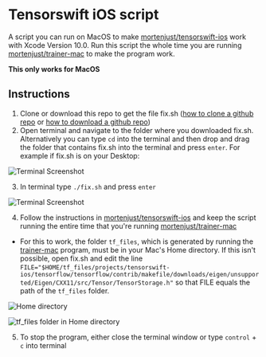 # Tensorswift iOS script
A script you can run on MacOS to make <a href="https://github.com/mortenjust/tensorswift-ios">mortenjust/tensorswift-ios</a> work with Xcode Version 10.0. Run this script the whole time you are running <a href="https://github.com/mortenjust/trainer-mac">mortenjust/trainer-mac</a> to make the program work. 

**This only works for MacOS**

## Instructions 

1. Clone or download this repo to get the file fix.sh (<a href="https://help.github.com/articles/cloning-a-repository/">how to clone a github repo</a> or <a href="https://stackoverflow.com/questions/6466945/fastest-way-to-download-a-github-project"> how to download a github repo</a>) 
2. Open terminal and navigate to the folder where you downloaded fix.sh. Alternatively you can type `cd` into the terminal and then drop and drag the folder that contains fix.sh into the terminal and press `enter`. For example if fix.sh is on your Desktop: 

![Terminal Screenshot](https://s3-ap-southeast-2.amazonaws.com/www.sophgdn.com/github-images/step+1.gif)

3. In terminal type `./fix.sh` and press `enter`

![Terminal Screenshot](https://s3-ap-southeast-2.amazonaws.com/www.sophgdn.com/github-images/step+2.gif)

4. Follow the instructions in <a href="https://github.com/mortenjust/tensorswift-ios">mortenjust/tensorswift-ios</a> and keep the script running the entire time that you're running <a href="https://github.com/mortenjust/trainer-mac">mortenjust/trainer-mac</a>

* For this to work, the folder `tf_files`, which is generated by running the <a href="https://github.com/mortenjust/trainer-mac">trainer-mac</a> program, must be in your Mac's Home directory. If this isn't possible, open fix.sh and edit the line `FILE="$HOME/tf_files/projects/tensorswift-ios/tensorflow/tensorflow/contrib/makefile/downloads/eigen/unsupported/Eigen/CXX11/src/Tensor/TensorStorage.h"` so that FILE equals the path of the `tf_files` folder. 

![Home directory](https://s3-ap-southeast-2.amazonaws.com/www.sophgdn.com/github-images/step+3.png)

![tf_files folder in Home directory](https://s3-ap-southeast-2.amazonaws.com/www.sophgdn.com/github-images/step+4.png)

5. To stop the program, either close the terminal window or type `control` + `c` into terminal 


